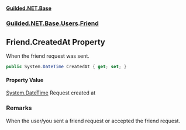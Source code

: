 
#### [Guilded.NET.Base](index 'index')
### [Guilded.NET.Base.Users](index#Guilded_NET_Base_Users 'Guilded.NET.Base.Users').[Friend](Friend 'Guilded.NET.Base.Users.Friend')
## Friend.CreatedAt Property
When the friend request was sent.  
```csharp
public System.DateTime CreatedAt { get; set; }
```

#### Property Value
[System.DateTime](https://docs.microsoft.com/en-us/dotnet/api/System.DateTime 'System.DateTime')
Request created at
### Remarks
When the user/you sent a friend request or accepted the friend request.  
